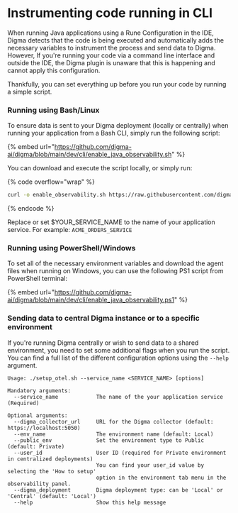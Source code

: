# Instrumenting code running in CLI

When running Java applications using a Rune Configuration in the IDE, Digma detects that the code is being executed and automatically adds the necessary variables to instrument the process and send data to Digma. However,  If you're running your code via a command line interface and outside the IDE, the Digma plugin is unaware that this is happening and cannot apply this configuration.

Thankfully, you can set everything up before you run your code by running a simple script.

### Running using Bash/Linux

To ensure data is sent to your Digma deployment (locally or centrally) when running your application from a Bash CLI, simply run the following script:

{% embed url="https://github.com/digma-ai/digma/blob/main/dev/cli/enable_java_observability.sh" %}

You can download and execute the script locally, or simply run:

{% code overflow="wrap" %}
```bash
curl -o enable_observability.sh https://raw.githubusercontent.com/digma-ai/digma/main/dev/cli/enable_java_observability.sh && chmod +x enable_observability.sh && ./enable_observability.sh --service_name $YOUR_SERVICE_NAME
```
{% endcode %}

Replace or set $YOUR\_SERVICE\_NAME to the name of your application service. For example: `ACME_ORDERS_SERVICE`

### Running using PowerShell/Windows

To set all of the necessary environment variables and download the agent files when running on Windows, you can use the following PS1 script from PowerShell terminal:

{% embed url="https://github.com/digma-ai/digma/blob/main/dev/cli/enable_java_observability.ps1" %}

### Sending data to central Digma instance or to a specific environment

If you're running Digma centrally or wish to send data to a shared environment, you need to set some additional flags when you run the script. You can find a full list of the different configuration options using the `--help` argument.

```
Usage: ./setup_otel.sh --service_name <SERVICE_NAME> [options]

Mandatory arguments:
  --service_name            The name of the your application service (Required)

Optional arguments:
  --digma_collector_url     URL for the Digma collector (default: https://localhost:5050)
  --env_name                The environment name (default: Local)
  --public_env              Set the environment type to Public (default: Private)
  --user_id                 User ID (required for Private environment in centralized deployments)
                            You can find your user_id value by selecting the 'How to setup'
                            option in the environment tab menu in the observability panel.
  --digma_deployment        Digma deployment type: can be 'Local' or 'Central' (default: 'Local')
  --help                    Show this help message
```




